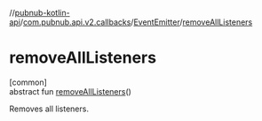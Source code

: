 //[pubnub-kotlin-api](../../../index.md)/[com.pubnub.api.v2.callbacks](../index.md)/[EventEmitter](index.md)/[removeAllListeners](remove-all-listeners.md)

# removeAllListeners

[common]\
abstract fun [removeAllListeners](remove-all-listeners.md)()

Removes all listeners.

